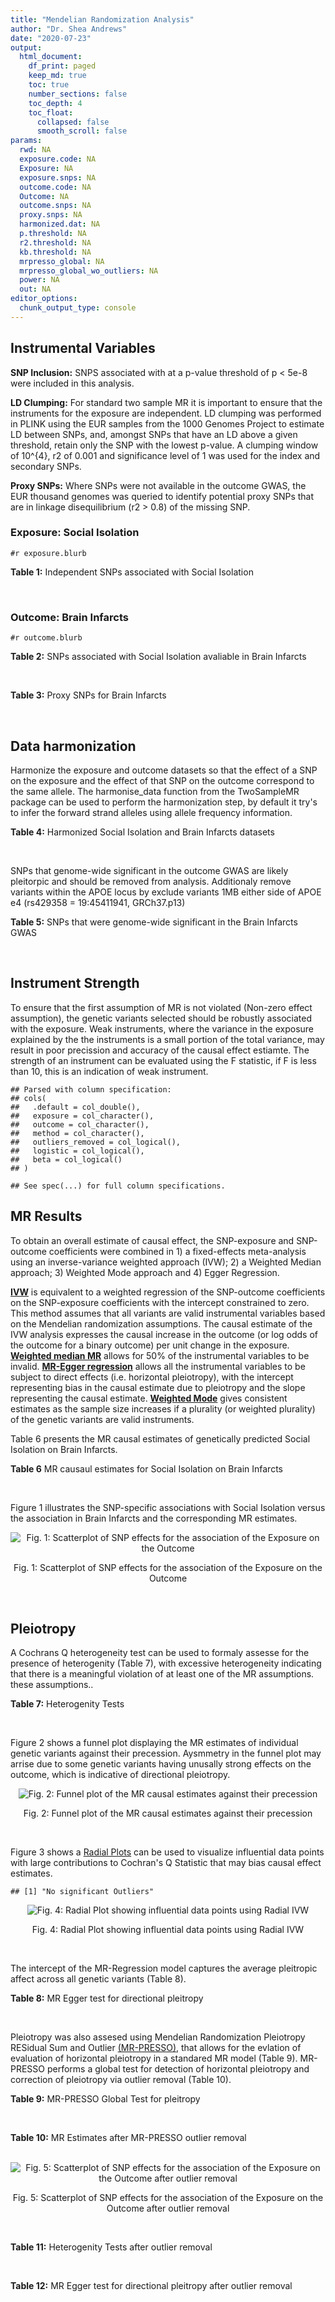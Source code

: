 ```yaml
---
title: "Mendelian Randomization Analysis"
author: "Dr. Shea Andrews"
date: "2020-07-23"
output:
  html_document:
    df_print: paged
    keep_md: true
    toc: true
    number_sections: false
    toc_depth: 4
    toc_float:
      collapsed: false
      smooth_scroll: false
params:
  rwd: NA
  exposure.code: NA
  Exposure: NA
  exposure.snps: NA
  outcome.code: NA
  Outcome: NA
  outcome.snps: NA
  proxy.snps: NA
  harmonized.dat: NA
  p.threshold: NA
  r2.threshold: NA
  kb.threshold: NA
  mrpresso_global: NA
  mrpresso_global_wo_outliers: NA
  power: NA
  out: NA
editor_options:
  chunk_output_type: console
---
```







## Instrumental Variables
**SNP Inclusion:** SNPS associated with at a p-value threshold of p < 5e-8 were included in this analysis.
<br>

**LD Clumping:** For standard two sample MR it is important to ensure that the instruments for the exposure are independent. LD clumping was performed in PLINK using the EUR samples from the 1000 Genomes Project to estimate LD between SNPs, and, amongst SNPs that have an LD above a given threshold, retain only the SNP with the lowest p-value. A clumping window of 10^{4}, r2 of 0.001 and significance level of 1 was used for the index and secondary SNPs.
<br>

**Proxy SNPs:** Where SNPs were not available in the outcome GWAS, the EUR thousand genomes was queried to identify potential proxy SNPs that are in linkage disequilibrium (r2 > 0.8) of the missing SNP.
<br>

### Exposure: Social Isolation
`#r exposure.blurb`
<br>

**Table 1:** Independent SNPs associated with Social Isolation
<div data-pagedtable="false">
  <script data-pagedtable-source type="application/json">
{"columns":[{"label":["SNP"],"name":[1],"type":["chr"],"align":["left"]},{"label":["CHROM"],"name":[2],"type":["dbl"],"align":["right"]},{"label":["POS"],"name":[3],"type":["dbl"],"align":["right"]},{"label":["REF"],"name":[4],"type":["chr"],"align":["left"]},{"label":["ALT"],"name":[5],"type":["chr"],"align":["left"]},{"label":["AF"],"name":[6],"type":["dbl"],"align":["right"]},{"label":["BETA"],"name":[7],"type":["dbl"],"align":["right"]},{"label":["SE"],"name":[8],"type":["dbl"],"align":["right"]},{"label":["Z"],"name":[9],"type":["dbl"],"align":["right"]},{"label":["P"],"name":[10],"type":["dbl"],"align":["right"]},{"label":["N"],"name":[11],"type":["dbl"],"align":["right"]},{"label":["TRAIT"],"name":[12],"type":["chr"],"align":["left"]}],"data":[{"1":"rs6430286","2":"2","3":"148834364","4":"G","5":"A","6":"0.423798","7":"-0.0116104","8":"0.00207269","9":"-5.60161","10":"2.124e-08","11":"452302","12":"Social_Isolation"},{"1":"rs74338595","2":"2","3":"212749786","4":"T","5":"C","6":"0.289914","7":"-0.0131836","8":"0.00225741","9":"-5.84016","10":"5.215e-09","11":"452302","12":"Social_Isolation"},{"1":"rs4465966","2":"3","3":"82009703","4":"A","5":"G","6":"0.570762","7":"-0.0122513","8":"0.00206930","9":"-5.92049","10":"3.210e-09","11":"452302","12":"Social_Isolation"},{"1":"rs30266","2":"5","3":"103972357","4":"G","5":"A","6":"0.328420","7":"0.0122519","8":"0.00218090","9":"5.61782","10":"1.934e-08","11":"452302","12":"Social_Isolation"},{"1":"rs2069117","2":"5","3":"152244551","4":"A","5":"C","6":"0.632457","7":"0.0142595","8":"0.00212437","9":"6.71233","10":"1.915e-11","11":"452302","12":"Social_Isolation"},{"1":"rs10456089","2":"6","3":"11959836","4":"G","5":"A","6":"0.079416","7":"-0.0217495","8":"0.00378804","9":"-5.74162","10":"9.377e-09","11":"452302","12":"Social_Isolation"},{"1":"rs7770860","2":"6","3":"131186393","4":"T","5":"C","6":"0.373251","7":"0.0128998","8":"0.00211764","9":"6.09156","10":"1.118e-09","11":"452302","12":"Social_Isolation"},{"1":"rs773020","2":"9","3":"77768122","4":"G","5":"A","6":"0.899908","7":"0.0205988","8":"0.00341273","9":"6.03587","10":"1.581e-09","11":"452302","12":"Social_Isolation"},{"1":"rs10992800","2":"9","3":"96373818","4":"G","5":"A","6":"0.397116","7":"-0.0155114","8":"0.00209327","9":"-7.41016","10":"1.261e-13","11":"452302","12":"Social_Isolation"},{"1":"rs11605348","2":"11","3":"47606483","4":"G","5":"A","6":"0.350304","7":"-0.0121724","8":"0.00214695","9":"-5.66963","10":"1.431e-08","11":"452302","12":"Social_Isolation"},{"1":"rs1966836","2":"11","3":"57982229","4":"A","5":"G","6":"0.711208","7":"-0.0130414","8":"0.00226001","9":"-5.77051","10":"7.903e-09","11":"452302","12":"Social_Isolation"},{"1":"rs62085660","2":"17","3":"66097739","4":"C","5":"G","6":"0.742566","7":"-0.0142656","8":"0.00234261","9":"-6.08963","10":"1.132e-09","11":"452302","12":"Social_Isolation"},{"1":"rs613872","2":"18","3":"53210302","4":"G","5":"T","6":"0.826351","7":"0.0227670","8":"0.00270385","9":"8.42021","10":"3.758e-17","11":"452302","12":"Social_Isolation"},{"1":"rs1022688","2":"20","3":"47648856","4":"G","5":"A","6":"0.330232","7":"0.0129423","8":"0.00217785","9":"5.94267","10":"2.804e-09","11":"452302","12":"Social_Isolation"},{"1":"rs495146","2":"20","3":"48130328","4":"C","5":"T","6":"0.250050","7":"0.0129730","8":"0.00236522","9":"5.48491","10":"4.137e-08","11":"452302","12":"Social_Isolation"}],"options":{"columns":{"min":{},"max":[10]},"rows":{"min":[10],"max":[10]},"pages":{}}}
  </script>
</div>
<br>

### Outcome: Brain Infarcts
`#r outcome.blurb`
<br>

**Table 2:** SNPs associated with Social Isolation avaliable in Brain Infarcts
<div data-pagedtable="false">
  <script data-pagedtable-source type="application/json">
{"columns":[{"label":["SNP"],"name":[1],"type":["chr"],"align":["left"]},{"label":["CHROM"],"name":[2],"type":["dbl"],"align":["right"]},{"label":["POS"],"name":[3],"type":["dbl"],"align":["right"]},{"label":["REF"],"name":[4],"type":["chr"],"align":["left"]},{"label":["ALT"],"name":[5],"type":["chr"],"align":["left"]},{"label":["AF"],"name":[6],"type":["dbl"],"align":["right"]},{"label":["BETA"],"name":[7],"type":["dbl"],"align":["right"]},{"label":["SE"],"name":[8],"type":["dbl"],"align":["right"]},{"label":["Z"],"name":[9],"type":["dbl"],"align":["right"]},{"label":["P"],"name":[10],"type":["dbl"],"align":["right"]},{"label":["N"],"name":[11],"type":["dbl"],"align":["right"]},{"label":["TRAIT"],"name":[12],"type":["chr"],"align":["left"]}],"data":[{"1":"rs6430286","2":"2","3":"148834364","4":"G","5":"A","6":"0.4195","7":"-0.0036","8":"0.0278","9":"-0.12949640","10":"0.8957","11":"20949","12":"brain_infarcts"},{"1":"rs74338595","2":"2","3":"212749786","4":"T","5":"C","6":"0.2890","7":"0.0364","8":"0.0323","9":"1.12693000","10":"0.2597","11":"20645","12":"brain_infarcts"},{"1":"rs4465966","2":"3","3":"82009703","4":"A","5":"G","6":"0.5827","7":"-0.0043","8":"0.0295","9":"-0.14576300","10":"0.8831","11":"19982","12":"brain_infarcts"},{"1":"rs30266","2":"5","3":"103972357","4":"G","5":"A","6":"0.3061","7":"0.0257","8":"0.0315","9":"0.81587302","10":"0.4154","11":"20438","12":"brain_infarcts"},{"1":"rs2069117","2":"5","3":"152244551","4":"A","5":"C","6":"0.6033","7":"-0.0030","8":"0.0289","9":"-0.10380600","10":"0.9173","11":"20949","12":"brain_infarcts"},{"1":"rs10456089","2":"6","3":"11959836","4":"G","5":"A","6":"0.0742","7":"-0.0988","8":"0.0781","9":"-1.26504481","10":"0.2059","11":"13029","12":"brain_infarcts"},{"1":"rs7770860","2":"6","3":"131186393","4":"T","5":"C","6":"0.3641","7":"0.0028","8":"0.0293","9":"0.09556310","10":"0.9241","11":"20770","12":"brain_infarcts"},{"1":"rs773020","2":"9","3":"77768122","4":"G","5":"A","6":"0.9186","7":"0.0057","8":"0.0896","9":"0.06361607","10":"0.9490","11":"14576","12":"brain_infarcts"},{"1":"rs10992800","2":"9","3":"96373818","4":"G","5":"A","6":"0.3750","7":"-0.0023","8":"0.0306","9":"-0.07516340","10":"0.9394","11":"20770","12":"brain_infarcts"},{"1":"rs11605348","2":"11","3":"47606483","4":"G","5":"A","6":"0.3280","7":"0.0065","8":"0.0317","9":"0.20504732","10":"0.8362","11":"20645","12":"brain_infarcts"},{"1":"rs1966836","2":"11","3":"57982229","4":"A","5":"G","6":"0.6700","7":"-0.0299","8":"0.0305","9":"-0.98032800","10":"0.3277","11":"19982","12":"brain_infarcts"},{"1":"rs62085660","2":"17","3":"66097739","4":"C","5":"G","6":"0.6268","7":"-0.0255","8":"0.0440","9":"-0.57954500","10":"0.5614","11":"20489","12":"brain_infarcts"},{"1":"rs613872","2":"18","3":"53210302","4":"G","5":"T","6":"0.8352","7":"-0.0049","8":"0.0398","9":"-0.12311558","10":"0.9017","11":"17991","12":"brain_infarcts"},{"1":"rs1022688","2":"20","3":"47648856","4":"G","5":"A","6":"0.3489","7":"-0.0218","8":"0.0291","9":"-0.74914089","10":"0.4538","11":"20742","12":"brain_infarcts"},{"1":"rs495146","2":"20","3":"48130328","4":"C","5":"T","6":"0.3196","7":"0.0201","8":"0.0314","9":"0.64012739","10":"0.5215","11":"20824","12":"brain_infarcts"}],"options":{"columns":{"min":{},"max":[10]},"rows":{"min":[10],"max":[10]},"pages":{}}}
  </script>
</div>
<br>

**Table 3:** Proxy SNPs for Brain Infarcts
<div data-pagedtable="false">
  <script data-pagedtable-source type="application/json">
{"columns":[{"label":["proxy.outcome"],"name":[1],"type":["lgl"],"align":["right"]},{"label":["target_snp"],"name":[2],"type":["lgl"],"align":["right"]},{"label":["proxy_snp"],"name":[3],"type":["lgl"],"align":["right"]},{"label":["ld.r2"],"name":[4],"type":["lgl"],"align":["right"]},{"label":["Dprime"],"name":[5],"type":["lgl"],"align":["right"]},{"label":["ref.proxy"],"name":[6],"type":["lgl"],"align":["right"]},{"label":["alt.proxy"],"name":[7],"type":["lgl"],"align":["right"]},{"label":["CHROM"],"name":[8],"type":["lgl"],"align":["right"]},{"label":["POS"],"name":[9],"type":["lgl"],"align":["right"]},{"label":["ALT.proxy"],"name":[10],"type":["lgl"],"align":["right"]},{"label":["REF.proxy"],"name":[11],"type":["lgl"],"align":["right"]},{"label":["AF"],"name":[12],"type":["lgl"],"align":["right"]},{"label":["BETA"],"name":[13],"type":["lgl"],"align":["right"]},{"label":["SE"],"name":[14],"type":["lgl"],"align":["right"]},{"label":["P"],"name":[15],"type":["lgl"],"align":["right"]},{"label":["N"],"name":[16],"type":["lgl"],"align":["right"]},{"label":["ref"],"name":[17],"type":["lgl"],"align":["right"]},{"label":["alt"],"name":[18],"type":["lgl"],"align":["right"]},{"label":["ALT"],"name":[19],"type":["lgl"],"align":["right"]},{"label":["REF"],"name":[20],"type":["lgl"],"align":["right"]},{"label":["PHASE"],"name":[21],"type":["lgl"],"align":["right"]}],"data":[{"1":"NA","2":"NA","3":"NA","4":"NA","5":"NA","6":"NA","7":"NA","8":"NA","9":"NA","10":"NA","11":"NA","12":"NA","13":"NA","14":"NA","15":"NA","16":"NA","17":"NA","18":"NA","19":"NA","20":"NA","21":"NA"}],"options":{"columns":{"min":{},"max":[10]},"rows":{"min":[10],"max":[10]},"pages":{}}}
  </script>
</div>
<br>

## Data harmonization
Harmonize the exposure and outcome datasets so that the effect of a SNP on the exposure and the effect of that SNP on the outcome correspond to the same allele. The harmonise_data function from the TwoSampleMR package can be used to perform the harmonization step, by default it try's to infer the forward strand alleles using allele frequency information.
<br>

**Table 4:** Harmonized Social Isolation and Brain Infarcts datasets
<div data-pagedtable="false">
  <script data-pagedtable-source type="application/json">
{"columns":[{"label":["SNP"],"name":[1],"type":["chr"],"align":["left"]},{"label":["effect_allele.exposure"],"name":[2],"type":["chr"],"align":["left"]},{"label":["other_allele.exposure"],"name":[3],"type":["chr"],"align":["left"]},{"label":["effect_allele.outcome"],"name":[4],"type":["chr"],"align":["left"]},{"label":["other_allele.outcome"],"name":[5],"type":["chr"],"align":["left"]},{"label":["beta.exposure"],"name":[6],"type":["dbl"],"align":["right"]},{"label":["beta.outcome"],"name":[7],"type":["dbl"],"align":["right"]},{"label":["eaf.exposure"],"name":[8],"type":["dbl"],"align":["right"]},{"label":["eaf.outcome"],"name":[9],"type":["dbl"],"align":["right"]},{"label":["remove"],"name":[10],"type":["lgl"],"align":["right"]},{"label":["palindromic"],"name":[11],"type":["lgl"],"align":["right"]},{"label":["ambiguous"],"name":[12],"type":["lgl"],"align":["right"]},{"label":["id.outcome"],"name":[13],"type":["chr"],"align":["left"]},{"label":["chr.outcome"],"name":[14],"type":["dbl"],"align":["right"]},{"label":["pos.outcome"],"name":[15],"type":["dbl"],"align":["right"]},{"label":["se.outcome"],"name":[16],"type":["dbl"],"align":["right"]},{"label":["z.outcome"],"name":[17],"type":["dbl"],"align":["right"]},{"label":["pval.outcome"],"name":[18],"type":["dbl"],"align":["right"]},{"label":["samplesize.outcome"],"name":[19],"type":["dbl"],"align":["right"]},{"label":["outcome"],"name":[20],"type":["chr"],"align":["left"]},{"label":["mr_keep.outcome"],"name":[21],"type":["lgl"],"align":["right"]},{"label":["pval_origin.outcome"],"name":[22],"type":["chr"],"align":["left"]},{"label":["chr.exposure"],"name":[23],"type":["dbl"],"align":["right"]},{"label":["pos.exposure"],"name":[24],"type":["dbl"],"align":["right"]},{"label":["se.exposure"],"name":[25],"type":["dbl"],"align":["right"]},{"label":["z.exposure"],"name":[26],"type":["dbl"],"align":["right"]},{"label":["pval.exposure"],"name":[27],"type":["dbl"],"align":["right"]},{"label":["samplesize.exposure"],"name":[28],"type":["dbl"],"align":["right"]},{"label":["exposure"],"name":[29],"type":["chr"],"align":["left"]},{"label":["mr_keep.exposure"],"name":[30],"type":["lgl"],"align":["right"]},{"label":["pval_origin.exposure"],"name":[31],"type":["chr"],"align":["left"]},{"label":["id.exposure"],"name":[32],"type":["chr"],"align":["left"]},{"label":["action"],"name":[33],"type":["dbl"],"align":["right"]},{"label":["mr_keep"],"name":[34],"type":["lgl"],"align":["right"]},{"label":["pt"],"name":[35],"type":["dbl"],"align":["right"]},{"label":["pleitropy_keep"],"name":[36],"type":["lgl"],"align":["right"]},{"label":["mrpresso_RSSobs"],"name":[37],"type":["lgl"],"align":["right"]},{"label":["mrpresso_pval"],"name":[38],"type":["lgl"],"align":["right"]},{"label":["mrpresso_keep"],"name":[39],"type":["lgl"],"align":["right"]}],"data":[{"1":"rs1022688","2":"A","3":"G","4":"A","5":"G","6":"0.0129423","7":"-0.0218","8":"0.330232","9":"0.3489","10":"FALSE","11":"FALSE","12":"FALSE","13":"6BRCLz","14":"20","15":"47648856","16":"0.0291","17":"-0.74914089","18":"0.4538","19":"20742","20":"Chauhan2019bi","21":"TRUE","22":"reported","23":"20","24":"47648856","25":"0.00217785","26":"5.94267","27":"2.804e-09","28":"452302","29":"Day2018sociso","30":"TRUE","31":"reported","32":"tFtHSK","33":"2","34":"TRUE","35":"5e-08","36":"TRUE","37":"NA","38":"NA","39":"TRUE"},{"1":"rs10456089","2":"A","3":"G","4":"A","5":"G","6":"-0.0217495","7":"-0.0988","8":"0.079416","9":"0.0742","10":"FALSE","11":"FALSE","12":"FALSE","13":"6BRCLz","14":"6","15":"11959836","16":"0.0781","17":"-1.26504481","18":"0.2059","19":"13029","20":"Chauhan2019bi","21":"TRUE","22":"reported","23":"6","24":"11959836","25":"0.00378804","26":"-5.74162","27":"9.377e-09","28":"452302","29":"Day2018sociso","30":"TRUE","31":"reported","32":"tFtHSK","33":"2","34":"TRUE","35":"5e-08","36":"TRUE","37":"NA","38":"NA","39":"TRUE"},{"1":"rs10992800","2":"A","3":"G","4":"A","5":"G","6":"-0.0155114","7":"-0.0023","8":"0.397116","9":"0.3750","10":"FALSE","11":"FALSE","12":"FALSE","13":"6BRCLz","14":"9","15":"96373818","16":"0.0306","17":"-0.07516340","18":"0.9394","19":"20770","20":"Chauhan2019bi","21":"TRUE","22":"reported","23":"9","24":"96373818","25":"0.00209327","26":"-7.41016","27":"1.261e-13","28":"452302","29":"Day2018sociso","30":"TRUE","31":"reported","32":"tFtHSK","33":"2","34":"TRUE","35":"5e-08","36":"TRUE","37":"NA","38":"NA","39":"TRUE"},{"1":"rs11605348","2":"A","3":"G","4":"A","5":"G","6":"-0.0121724","7":"0.0065","8":"0.350304","9":"0.3280","10":"FALSE","11":"FALSE","12":"FALSE","13":"6BRCLz","14":"11","15":"47606483","16":"0.0317","17":"0.20504732","18":"0.8362","19":"20645","20":"Chauhan2019bi","21":"TRUE","22":"reported","23":"11","24":"47606483","25":"0.00214695","26":"-5.66963","27":"1.431e-08","28":"452302","29":"Day2018sociso","30":"TRUE","31":"reported","32":"tFtHSK","33":"2","34":"TRUE","35":"5e-08","36":"TRUE","37":"NA","38":"NA","39":"TRUE"},{"1":"rs1966836","2":"G","3":"A","4":"G","5":"A","6":"-0.0130414","7":"-0.0299","8":"0.711208","9":"0.6700","10":"FALSE","11":"FALSE","12":"FALSE","13":"6BRCLz","14":"11","15":"57982229","16":"0.0305","17":"-0.98032800","18":"0.3277","19":"19982","20":"Chauhan2019bi","21":"TRUE","22":"reported","23":"11","24":"57982229","25":"0.00226001","26":"-5.77051","27":"7.903e-09","28":"452302","29":"Day2018sociso","30":"TRUE","31":"reported","32":"tFtHSK","33":"2","34":"TRUE","35":"5e-08","36":"TRUE","37":"NA","38":"NA","39":"TRUE"},{"1":"rs2069117","2":"C","3":"A","4":"C","5":"A","6":"0.0142595","7":"-0.0030","8":"0.632457","9":"0.6033","10":"FALSE","11":"FALSE","12":"FALSE","13":"6BRCLz","14":"5","15":"152244551","16":"0.0289","17":"-0.10380600","18":"0.9173","19":"20949","20":"Chauhan2019bi","21":"TRUE","22":"reported","23":"5","24":"152244551","25":"0.00212437","26":"6.71233","27":"1.915e-11","28":"452302","29":"Day2018sociso","30":"TRUE","31":"reported","32":"tFtHSK","33":"2","34":"TRUE","35":"5e-08","36":"TRUE","37":"NA","38":"NA","39":"TRUE"},{"1":"rs30266","2":"A","3":"G","4":"A","5":"G","6":"0.0122519","7":"0.0257","8":"0.328420","9":"0.3061","10":"FALSE","11":"FALSE","12":"FALSE","13":"6BRCLz","14":"5","15":"103972357","16":"0.0315","17":"0.81587302","18":"0.4154","19":"20438","20":"Chauhan2019bi","21":"TRUE","22":"reported","23":"5","24":"103972357","25":"0.00218090","26":"5.61782","27":"1.934e-08","28":"452302","29":"Day2018sociso","30":"TRUE","31":"reported","32":"tFtHSK","33":"2","34":"TRUE","35":"5e-08","36":"TRUE","37":"NA","38":"NA","39":"TRUE"},{"1":"rs4465966","2":"G","3":"A","4":"G","5":"A","6":"-0.0122513","7":"-0.0043","8":"0.570762","9":"0.5827","10":"FALSE","11":"FALSE","12":"FALSE","13":"6BRCLz","14":"3","15":"82009703","16":"0.0295","17":"-0.14576300","18":"0.8831","19":"19982","20":"Chauhan2019bi","21":"TRUE","22":"reported","23":"3","24":"82009703","25":"0.00206930","26":"-5.92049","27":"3.210e-09","28":"452302","29":"Day2018sociso","30":"TRUE","31":"reported","32":"tFtHSK","33":"2","34":"TRUE","35":"5e-08","36":"TRUE","37":"NA","38":"NA","39":"TRUE"},{"1":"rs495146","2":"T","3":"C","4":"T","5":"C","6":"0.0129730","7":"0.0201","8":"0.250050","9":"0.3196","10":"FALSE","11":"FALSE","12":"FALSE","13":"6BRCLz","14":"20","15":"48130328","16":"0.0314","17":"0.64012739","18":"0.5215","19":"20824","20":"Chauhan2019bi","21":"TRUE","22":"reported","23":"20","24":"48130328","25":"0.00236522","26":"5.48491","27":"4.137e-08","28":"452302","29":"Day2018sociso","30":"TRUE","31":"reported","32":"tFtHSK","33":"2","34":"TRUE","35":"5e-08","36":"TRUE","37":"NA","38":"NA","39":"TRUE"},{"1":"rs613872","2":"T","3":"G","4":"T","5":"G","6":"0.0227670","7":"-0.0049","8":"0.826351","9":"0.8352","10":"FALSE","11":"FALSE","12":"FALSE","13":"6BRCLz","14":"18","15":"53210302","16":"0.0398","17":"-0.12311558","18":"0.9017","19":"17991","20":"Chauhan2019bi","21":"TRUE","22":"reported","23":"18","24":"53210302","25":"0.00270385","26":"8.42021","27":"3.758e-17","28":"452302","29":"Day2018sociso","30":"TRUE","31":"reported","32":"tFtHSK","33":"2","34":"TRUE","35":"5e-08","36":"TRUE","37":"NA","38":"NA","39":"TRUE"},{"1":"rs62085660","2":"G","3":"C","4":"G","5":"C","6":"-0.0142656","7":"-0.0255","8":"0.742566","9":"0.6268","10":"FALSE","11":"TRUE","12":"FALSE","13":"6BRCLz","14":"17","15":"66097739","16":"0.0440","17":"-0.57954500","18":"0.5614","19":"20489","20":"Chauhan2019bi","21":"TRUE","22":"reported","23":"17","24":"66097739","25":"0.00234261","26":"-6.08963","27":"1.132e-09","28":"452302","29":"Day2018sociso","30":"TRUE","31":"reported","32":"tFtHSK","33":"2","34":"TRUE","35":"5e-08","36":"TRUE","37":"NA","38":"NA","39":"TRUE"},{"1":"rs6430286","2":"A","3":"G","4":"A","5":"G","6":"-0.0116104","7":"-0.0036","8":"0.423798","9":"0.4195","10":"FALSE","11":"FALSE","12":"FALSE","13":"6BRCLz","14":"2","15":"148834364","16":"0.0278","17":"-0.12949640","18":"0.8957","19":"20949","20":"Chauhan2019bi","21":"TRUE","22":"reported","23":"2","24":"148834364","25":"0.00207269","26":"-5.60161","27":"2.124e-08","28":"452302","29":"Day2018sociso","30":"TRUE","31":"reported","32":"tFtHSK","33":"2","34":"TRUE","35":"5e-08","36":"TRUE","37":"NA","38":"NA","39":"TRUE"},{"1":"rs74338595","2":"C","3":"T","4":"C","5":"T","6":"-0.0131836","7":"0.0364","8":"0.289914","9":"0.2890","10":"FALSE","11":"FALSE","12":"FALSE","13":"6BRCLz","14":"2","15":"212749786","16":"0.0323","17":"1.12693000","18":"0.2597","19":"20645","20":"Chauhan2019bi","21":"TRUE","22":"reported","23":"2","24":"212749786","25":"0.00225741","26":"-5.84016","27":"5.215e-09","28":"452302","29":"Day2018sociso","30":"TRUE","31":"reported","32":"tFtHSK","33":"2","34":"TRUE","35":"5e-08","36":"TRUE","37":"NA","38":"NA","39":"TRUE"},{"1":"rs773020","2":"A","3":"G","4":"A","5":"G","6":"0.0205988","7":"0.0057","8":"0.899908","9":"0.9186","10":"FALSE","11":"FALSE","12":"FALSE","13":"6BRCLz","14":"9","15":"77768122","16":"0.0896","17":"0.06361607","18":"0.9490","19":"14576","20":"Chauhan2019bi","21":"TRUE","22":"reported","23":"9","24":"77768122","25":"0.00341273","26":"6.03587","27":"1.581e-09","28":"452302","29":"Day2018sociso","30":"TRUE","31":"reported","32":"tFtHSK","33":"2","34":"TRUE","35":"5e-08","36":"TRUE","37":"NA","38":"NA","39":"TRUE"},{"1":"rs7770860","2":"C","3":"T","4":"C","5":"T","6":"0.0128998","7":"0.0028","8":"0.373251","9":"0.3641","10":"FALSE","11":"FALSE","12":"FALSE","13":"6BRCLz","14":"6","15":"131186393","16":"0.0293","17":"0.09556310","18":"0.9241","19":"20770","20":"Chauhan2019bi","21":"TRUE","22":"reported","23":"6","24":"131186393","25":"0.00211764","26":"6.09156","27":"1.118e-09","28":"452302","29":"Day2018sociso","30":"TRUE","31":"reported","32":"tFtHSK","33":"2","34":"TRUE","35":"5e-08","36":"TRUE","37":"NA","38":"NA","39":"TRUE"}],"options":{"columns":{"min":{},"max":[10]},"rows":{"min":[10],"max":[10]},"pages":{}}}
  </script>
</div>
<br>

SNPs that genome-wide significant in the outcome GWAS are likely pleitorpic and should be removed from analysis. Additionaly remove variants within the APOE locus by exclude variants 1MB either side of APOE e4 (rs429358 = 19:45411941, GRCh37.p13)
<br>


**Table 5:** SNPs that were genome-wide significant in the Brain Infarcts GWAS
<div data-pagedtable="false">
  <script data-pagedtable-source type="application/json">
{"columns":[{"label":["SNP"],"name":[1],"type":["chr"],"align":["left"]},{"label":["chr.outcome"],"name":[2],"type":["dbl"],"align":["right"]},{"label":["pos.outcome"],"name":[3],"type":["dbl"],"align":["right"]},{"label":["pval.exposure"],"name":[4],"type":["dbl"],"align":["right"]},{"label":["pval.outcome"],"name":[5],"type":["dbl"],"align":["right"]}],"data":[],"options":{"columns":{"min":{},"max":[10]},"rows":{"min":[10],"max":[10]},"pages":{}}}
  </script>
</div>
<br>


## Instrument Strength
To ensure that the first assumption of MR is not violated (Non-zero effect assumption), the genetic variants selected should be robustly associated with the exposure. Weak instruments, where the variance in the exposure explained by the the instruments is a small portion of the total variance, may result in poor precission and accuracy of the causal effect estiamte. The strength of an instrument can be evaluated using the F statistic, if F is less than 10, this is an indication of weak instrument.


```
## Parsed with column specification:
## cols(
##   .default = col_double(),
##   exposure = col_character(),
##   outcome = col_character(),
##   method = col_character(),
##   outliers_removed = col_logical(),
##   logistic = col_logical(),
##   beta = col_logical()
## )
```

```
## See spec(...) for full column specifications.
```

<div data-pagedtable="false">
  <script data-pagedtable-source type="application/json">
{"columns":[{"label":["outliers_removed"],"name":[1],"type":["lgl"],"align":["right"]},{"label":["pve.exposure"],"name":[2],"type":["dbl"],"align":["right"]},{"label":["F"],"name":[3],"type":["dbl"],"align":["right"]},{"label":["Alpha"],"name":[4],"type":["dbl"],"align":["right"]},{"label":["NCP"],"name":[5],"type":["dbl"],"align":["right"]},{"label":["Power"],"name":[6],"type":["dbl"],"align":["right"]}],"data":[{"1":"FALSE","2":"0.001276625","3":"38.54253","4":"0.05","5":"0.3784278","6":"0.09435519"}],"options":{"columns":{"min":{},"max":[10]},"rows":{"min":[10],"max":[10]},"pages":{}}}
  </script>
</div>

##  MR Results
To obtain an overall estimate of causal effect, the SNP-exposure and SNP-outcome coefficients were combined in 1) a fixed-effects meta-analysis using an inverse-variance weighted approach (IVW); 2) a Weighted Median approach; 3) Weighted Mode approach and 4) Egger Regression.


[**IVW**](https://doi.org/10.1002/gepi.21758) is equivalent to a weighted regression of the SNP-outcome coefficients on the SNP-exposure coefficients with the intercept constrained to zero. This method assumes that all variants are valid instrumental variables based on the Mendelian randomization assumptions. The causal estimate of the IVW analysis expresses the causal increase in the outcome (or log odds of the outcome for a binary outcome) per unit change in the exposure. [**Weighted median MR**](https://doi.org/10.1002/gepi.21965) allows for 50% of the instrumental variables to be invalid. [**MR-Egger regression**](https://doi.org/10.1093/ije/dyw220) allows all the instrumental variables to be subject to direct effects (i.e. horizontal pleiotropy), with the intercept representing bias in the causal estimate due to pleiotropy and the slope representing the causal estimate. [**Weighted Mode**](https://doi.org/10.1093/ije/dyx102) gives consistent estimates as the sample size increases if a plurality (or weighted plurality) of the genetic variants are valid instruments.
<br>



Table 6 presents the MR causal estimates of genetically predicted Social Isolation on Brain Infarcts.
<br>

**Table 6** MR causaul estimates for Social Isolation on Brain Infarcts
<div data-pagedtable="false">
  <script data-pagedtable-source type="application/json">
{"columns":[{"label":["id.exposure"],"name":[1],"type":["chr"],"align":["left"]},{"label":["id.outcome"],"name":[2],"type":["chr"],"align":["left"]},{"label":["outcome"],"name":[3],"type":["fctr"],"align":["left"]},{"label":["exposure"],"name":[4],"type":["fctr"],"align":["left"]},{"label":["method"],"name":[5],"type":["fctr"],"align":["left"]},{"label":["nsnp"],"name":[6],"type":["int"],"align":["right"]},{"label":["b"],"name":[7],"type":["dbl"],"align":["right"]},{"label":["se"],"name":[8],"type":["dbl"],"align":["right"]},{"label":["pval"],"name":[9],"type":["dbl"],"align":["right"]}],"data":[{"1":"tFtHSK","2":"6BRCLz","3":"Chauhan2019bi","4":"Day2018sociso","5":"Inverse variance weighted (fixed effects)","6":"15","7":"0.28889259","8":"0.6177385","9":"0.6400266"},{"1":"tFtHSK","2":"6BRCLz","3":"Chauhan2019bi","4":"Day2018sociso","5":"Weighted median","6":"15","7":"0.17766906","8":"0.8114895","9":"0.8266953"},{"1":"tFtHSK","2":"6BRCLz","3":"Chauhan2019bi","4":"Day2018sociso","5":"Weighted mode","6":"15","7":"0.03434168","8":"1.1258637","9":"0.9760969"},{"1":"tFtHSK","2":"6BRCLz","3":"Chauhan2019bi","4":"Day2018sociso","5":"MR Egger","6":"15","7":"0.82924719","8":"3.3774152","9":"0.8098818"}],"options":{"columns":{"min":{},"max":[10]},"rows":{"min":[10],"max":[10]},"pages":{}}}
  </script>
</div>
<br>

Figure 1 illustrates the SNP-specific associations with Social Isolation versus the association in Brain Infarcts and the corresponding MR estimates.
<br>

<div class="figure" style="text-align: center">
<img src="/sc/arion/projects/LOAD/shea/Projects/MR_ADPhenome/results/MR_ADphenome_wo_apoe/Day2018sociso/Chauhan2019bi/Day2018sociso_5e-8_Chauhan2019bi_MR_Analaysis_files/figure-html/scatter_plot-1.png" alt="Fig. 1: Scatterplot of SNP effects for the association of the Exposure on the Outcome"  />
<p class="caption">Fig. 1: Scatterplot of SNP effects for the association of the Exposure on the Outcome</p>
</div>
<br>


## Pleiotropy
A Cochrans Q heterogeneity test can be used to formaly assesse for the presence of heterogenity (Table 7), with excessive heterogeneity indicating that there is a meaningful violation of at least one of the MR assumptions.
these assumptions..
<br>

**Table 7:** Heterogenity Tests
<div data-pagedtable="false">
  <script data-pagedtable-source type="application/json">
{"columns":[{"label":["id.exposure"],"name":[1],"type":["chr"],"align":["left"]},{"label":["id.outcome"],"name":[2],"type":["chr"],"align":["left"]},{"label":["outcome"],"name":[3],"type":["fctr"],"align":["left"]},{"label":["exposure"],"name":[4],"type":["fctr"],"align":["left"]},{"label":["method"],"name":[5],"type":["fctr"],"align":["left"]},{"label":["Q"],"name":[6],"type":["dbl"],"align":["right"]},{"label":["Q_df"],"name":[7],"type":["dbl"],"align":["right"]},{"label":["Q_pval"],"name":[8],"type":["dbl"],"align":["right"]}],"data":[{"1":"tFtHSK","2":"6BRCLz","3":"Chauhan2019bi","4":"Day2018sociso","5":"MR Egger","6":"5.683493","7":"13","8":"0.9569175"},{"1":"tFtHSK","2":"6BRCLz","3":"Chauhan2019bi","4":"Day2018sociso","5":"Inverse variance weighted","6":"5.709976","7":"14","8":"0.9732805"}],"options":{"columns":{"min":{},"max":[10]},"rows":{"min":[10],"max":[10]},"pages":{}}}
  </script>
</div>
<br>

Figure 2 shows a funnel plot displaying the MR estimates of individual genetic variants against their precession. Aysmmetry in the funnel plot may arrise due to some genetic variants having unusally strong effects on the outcome, which is indicative of directional pleiotropy.
<br>

<div class="figure" style="text-align: center">
<img src="/sc/arion/projects/LOAD/shea/Projects/MR_ADPhenome/results/MR_ADphenome_wo_apoe/Day2018sociso/Chauhan2019bi/Day2018sociso_5e-8_Chauhan2019bi_MR_Analaysis_files/figure-html/funnel_plot-1.png" alt="Fig. 2: Funnel plot of the MR causal estimates against their precession"  />
<p class="caption">Fig. 2: Funnel plot of the MR causal estimates against their precession</p>
</div>
<br>

Figure 3 shows a [Radial Plots](https://github.com/WSpiller/RadialMR) can be used to visualize influential data points with large contributions to Cochran's Q Statistic that may bias causal effect estimates.




```
## [1] "No significant Outliers"
```

<div class="figure" style="text-align: center">
<img src="/sc/arion/projects/LOAD/shea/Projects/MR_ADPhenome/results/MR_ADphenome_wo_apoe/Day2018sociso/Chauhan2019bi/Day2018sociso_5e-8_Chauhan2019bi_MR_Analaysis_files/figure-html/Radial_Plot-1.png" alt="Fig. 4: Radial Plot showing influential data points using Radial IVW"  />
<p class="caption">Fig. 4: Radial Plot showing influential data points using Radial IVW</p>
</div>
<br>

The intercept of the MR-Regression model captures the average pleitropic affect across all genetic variants (Table 8).
<br>

**Table 8:** MR Egger test for directional pleitropy
<div data-pagedtable="false">
  <script data-pagedtable-source type="application/json">
{"columns":[{"label":["id.exposure"],"name":[1],"type":["chr"],"align":["left"]},{"label":["id.outcome"],"name":[2],"type":["chr"],"align":["left"]},{"label":["outcome"],"name":[3],"type":["fctr"],"align":["left"]},{"label":["exposure"],"name":[4],"type":["fctr"],"align":["left"]},{"label":["egger_intercept"],"name":[5],"type":["dbl"],"align":["right"]},{"label":["se"],"name":[6],"type":["dbl"],"align":["right"]},{"label":["pval"],"name":[7],"type":["dbl"],"align":["right"]}],"data":[{"1":"tFtHSK","2":"6BRCLz","3":"Chauhan2019bi","4":"Day2018sociso","5":"-0.007646045","6":"0.04698442","7":"0.8732289"}],"options":{"columns":{"min":{},"max":[10]},"rows":{"min":[10],"max":[10]},"pages":{}}}
  </script>
</div>
<br>

Pleiotropy was also assesed using Mendelian Randomization Pleiotropy RESidual Sum and Outlier [(MR-PRESSO)](https://doi.org/10.1038/s41588-018-0099-7), that allows for the evlation of evaluation of horizontal pleiotropy in a standared MR model (Table 9). MR-PRESSO performs a global test for detection of horizontal pleiotropy and correction of pleiotropy via outlier removal (Table 10).
<br>

**Table 9:** MR-PRESSO Global Test for pleitropy
<div data-pagedtable="false">
  <script data-pagedtable-source type="application/json">
{"columns":[{"label":["id.exposure"],"name":[1],"type":["chr"],"align":["left"]},{"label":["id.outcome"],"name":[2],"type":["chr"],"align":["left"]},{"label":["outcome"],"name":[3],"type":["chr"],"align":["left"]},{"label":["exposure"],"name":[4],"type":["chr"],"align":["left"]},{"label":["pt"],"name":[5],"type":["dbl"],"align":["right"]},{"label":["outliers_removed"],"name":[6],"type":["lgl"],"align":["right"]},{"label":["n_outliers"],"name":[7],"type":["dbl"],"align":["right"]},{"label":["RSSobs"],"name":[8],"type":["dbl"],"align":["right"]},{"label":["pval"],"name":[9],"type":["dbl"],"align":["right"]}],"data":[{"1":"tFtHSK","2":"6BRCLz","3":"Chauhan2019bi","4":"Day2018sociso","5":"5e-08","6":"FALSE","7":"0","8":"6.433519","9":"0.9757"}],"options":{"columns":{"min":{},"max":[10]},"rows":{"min":[10],"max":[10]},"pages":{}}}
  </script>
</div>
<br>


**Table 10:** MR Estimates after MR-PRESSO outlier removal
<div data-pagedtable="false">
  <script data-pagedtable-source type="application/json">
{"columns":[{"label":["id.exposure"],"name":[1],"type":["fctr"],"align":["left"]},{"label":["id.outcome"],"name":[2],"type":["fctr"],"align":["left"]},{"label":["outcome"],"name":[3],"type":["fctr"],"align":["left"]},{"label":["exposure"],"name":[4],"type":["fctr"],"align":["left"]},{"label":["method"],"name":[5],"type":["fctr"],"align":["left"]},{"label":["nsnp"],"name":[6],"type":["lgl"],"align":["right"]},{"label":["b"],"name":[7],"type":["lgl"],"align":["right"]},{"label":["se"],"name":[8],"type":["lgl"],"align":["right"]},{"label":["pval"],"name":[9],"type":["lgl"],"align":["right"]}],"data":[{"1":"tFtHSK","2":"6BRCLz","3":"Chauhan2019bi","4":"Day2018sociso","5":"mrpresso","6":"NA","7":"NA","8":"NA","9":"NA"}],"options":{"columns":{"min":{},"max":[10]},"rows":{"min":[10],"max":[10]},"pages":{}}}
  </script>
</div>
<br>

<div class="figure" style="text-align: center">
<img src="/sc/arion/projects/LOAD/shea/Projects/MR_ADPhenome/results/MR_ADphenome_wo_apoe/Day2018sociso/Chauhan2019bi/Day2018sociso_5e-8_Chauhan2019bi_MR_Analaysis_files/figure-html/scatter_plot_outlier-1.png" alt="Fig. 5: Scatterplot of SNP effects for the association of the Exposure on the Outcome after outlier removal"  />
<p class="caption">Fig. 5: Scatterplot of SNP effects for the association of the Exposure on the Outcome after outlier removal</p>
</div>
<br>

**Table 11:** Heterogenity Tests after outlier removal
<div data-pagedtable="false">
  <script data-pagedtable-source type="application/json">
{"columns":[{"label":["id.exposure"],"name":[1],"type":["fctr"],"align":["left"]},{"label":["id.outcome"],"name":[2],"type":["fctr"],"align":["left"]},{"label":["outcome"],"name":[3],"type":["fctr"],"align":["left"]},{"label":["exposure"],"name":[4],"type":["fctr"],"align":["left"]},{"label":["method"],"name":[5],"type":["fctr"],"align":["left"]},{"label":["Q"],"name":[6],"type":["lgl"],"align":["right"]},{"label":["Q_df"],"name":[7],"type":["lgl"],"align":["right"]},{"label":["Q_pval"],"name":[8],"type":["lgl"],"align":["right"]}],"data":[{"1":"tFtHSK","2":"6BRCLz","3":"Chauhan2019bi","4":"Day2018sociso","5":"mrpresso","6":"NA","7":"NA","8":"NA"}],"options":{"columns":{"min":{},"max":[10]},"rows":{"min":[10],"max":[10]},"pages":{}}}
  </script>
</div>
<br>

**Table 12:** MR Egger test for directional pleitropy after outlier removal
<div data-pagedtable="false">
  <script data-pagedtable-source type="application/json">
{"columns":[{"label":["id.exposure"],"name":[1],"type":["fctr"],"align":["left"]},{"label":["id.outcome"],"name":[2],"type":["fctr"],"align":["left"]},{"label":["outcome"],"name":[3],"type":["fctr"],"align":["left"]},{"label":["exposure"],"name":[4],"type":["fctr"],"align":["left"]},{"label":["method"],"name":[5],"type":["fctr"],"align":["left"]},{"label":["egger_intercept"],"name":[6],"type":["lgl"],"align":["right"]},{"label":["se"],"name":[7],"type":["lgl"],"align":["right"]},{"label":["pval"],"name":[8],"type":["lgl"],"align":["right"]}],"data":[{"1":"tFtHSK","2":"6BRCLz","3":"Chauhan2019bi","4":"Day2018sociso","5":"mrpresso","6":"NA","7":"NA","8":"NA"}],"options":{"columns":{"min":{},"max":[10]},"rows":{"min":[10],"max":[10]},"pages":{}}}
  </script>
</div>
<br>
